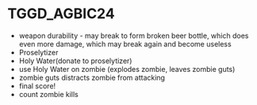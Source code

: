 # TGGD_AGBIC24

- weapon durability - may break to form broken beer bottle, which does even more damage, which may break again and become useless
- Proselytizer
- Holy Water(donate to proselytizer)
- use Holy Water on zombie (explodes zombie, leaves zombie guts)
- zombie guts distracts zombie from attacking
- final score!
- count zombie kills

